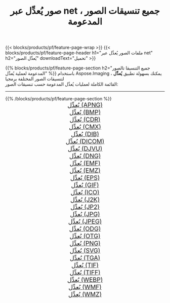 ﻿---
title: صور يُعدِّل عبر net ، جميع تنسيقات الصور المدعومة 
weight: 3920
url: /ar/net/adjust 
lang: ar
langdirlevel: 2
locales: zh-hans,ja,it,ru,de,es,fr,nl,id,lt,pl,pt,vi,tr,ko,zh-hant,ar,hi,th,sv,cs,uk,he
description: باستخدام Aspose.Imaging يمكنك بسهولة يُعدِّل الصور عبر net
---

{{< blocks/products/pf/feature-page-wrap >}}
{{< blocks/products/pf/feature-page-header h1="ملفات الصور يُعدِّل عبر net" h2="يُعدِّل الصور" downloadText="تحميل" >}}


{{% blocks/products/pf/feature-page-section  h2="جميع التنسيقا تالصور  المدعومة لعملية يُعدِّل" %}}
باستخدام Aspose.Imaging ، يمكنك بسهولة تطبيق **يُعدِّل** لتنسيقات الصور المختلفة برمجيا
<br/>
القائمة الكاملة لعمليات يُعدِّل المدعومة حسب تنسيقات الصور:
<hr/>
{{% /blocks/products/pf/feature-page-section %}}
<div class="container-fluid productfamilypage bg-gray">
    <div class="convertypes bg-gray agp-content section">
        <div class="container">
		<div class="row other-converters" style="gap: 10px;font-size: 19px;text-align:center;">
		    <div class='col-md-2 other-converter remove-lp remove-rp'><a href="/imaging/ar/net/adjust/apng" style="padding:15px;">يُعدِّل (APNG)</a></div><div class='col-md-2 other-converter remove-lp remove-rp'><a href="/imaging/ar/net/adjust/bmp" style="padding:15px;">يُعدِّل (BMP)</a></div><div class='col-md-2 other-converter remove-lp remove-rp'><a href="/imaging/ar/net/adjust/cdr" style="padding:15px;">يُعدِّل (CDR)</a></div><div class='col-md-2 other-converter remove-lp remove-rp'><a href="/imaging/ar/net/adjust/cmx" style="padding:15px;">يُعدِّل (CMX)</a></div><div class='col-md-2 other-converter remove-lp remove-rp'><a href="/imaging/ar/net/adjust/dib" style="padding:15px;">يُعدِّل (DIB)</a></div><div class='col-md-2 other-converter remove-lp remove-rp'><a href="/imaging/ar/net/adjust/dicom" style="padding:15px;">يُعدِّل (DICOM)</a></div><div class='col-md-2 other-converter remove-lp remove-rp'><a href="/imaging/ar/net/adjust/djvu" style="padding:15px;">يُعدِّل (DJVU)</a></div><div class='col-md-2 other-converter remove-lp remove-rp'><a href="/imaging/ar/net/adjust/dng" style="padding:15px;">يُعدِّل (DNG)</a></div><div class='col-md-2 other-converter remove-lp remove-rp'><a href="/imaging/ar/net/adjust/emf" style="padding:15px;">يُعدِّل (EMF)</a></div><div class='col-md-2 other-converter remove-lp remove-rp'><a href="/imaging/ar/net/adjust/emz" style="padding:15px;">يُعدِّل (EMZ)</a></div><div class='col-md-2 other-converter remove-lp remove-rp'><a href="/imaging/ar/net/adjust/eps" style="padding:15px;">يُعدِّل (EPS)</a></div><div class='col-md-2 other-converter remove-lp remove-rp'><a href="/imaging/ar/net/adjust/gif" style="padding:15px;">يُعدِّل (GIF)</a></div><div class='col-md-2 other-converter remove-lp remove-rp'><a href="/imaging/ar/net/adjust/ico" style="padding:15px;">يُعدِّل (ICO)</a></div><div class='col-md-2 other-converter remove-lp remove-rp'><a href="/imaging/ar/net/adjust/j2k" style="padding:15px;">يُعدِّل (J2K)</a></div><div class='col-md-2 other-converter remove-lp remove-rp'><a href="/imaging/ar/net/adjust/jp2" style="padding:15px;">يُعدِّل (JP2)</a></div><div class='col-md-2 other-converter remove-lp remove-rp'><a href="/imaging/ar/net/adjust/jpg" style="padding:15px;">يُعدِّل (JPG)</a></div><div class='col-md-2 other-converter remove-lp remove-rp'><a href="/imaging/ar/net/adjust/jpeg" style="padding:15px;">يُعدِّل (JPEG)</a></div><div class='col-md-2 other-converter remove-lp remove-rp'><a href="/imaging/ar/net/adjust/odg" style="padding:15px;">يُعدِّل (ODG)</a></div><div class='col-md-2 other-converter remove-lp remove-rp'><a href="/imaging/ar/net/adjust/otg" style="padding:15px;">يُعدِّل (OTG)</a></div><div class='col-md-2 other-converter remove-lp remove-rp'><a href="/imaging/ar/net/adjust/png" style="padding:15px;">يُعدِّل (PNG)</a></div><div class='col-md-2 other-converter remove-lp remove-rp'><a href="/imaging/ar/net/adjust/svg" style="padding:15px;">يُعدِّل (SVG)</a></div><div class='col-md-2 other-converter remove-lp remove-rp'><a href="/imaging/ar/net/adjust/tga" style="padding:15px;">يُعدِّل (TGA)</a></div><div class='col-md-2 other-converter remove-lp remove-rp'><a href="/imaging/ar/net/adjust/tif" style="padding:15px;">يُعدِّل (TIF)</a></div><div class='col-md-2 other-converter remove-lp remove-rp'><a href="/imaging/ar/net/adjust/tiff" style="padding:15px;">يُعدِّل (TIFF)</a></div><div class='col-md-2 other-converter remove-lp remove-rp'><a href="/imaging/ar/net/adjust/webp" style="padding:15px;">يُعدِّل (WEBP)</a></div><div class='col-md-2 other-converter remove-lp remove-rp'><a href="/imaging/ar/net/adjust/wmf" style="padding:15px;">يُعدِّل (WMF)</a></div><div class='col-md-2 other-converter remove-lp remove-rp'><a href="/imaging/ar/net/adjust/wmz" style="padding:15px;">يُعدِّل (WMZ)</a></div>
                </div>
        </div>
    </div>
</div>
<br/>
